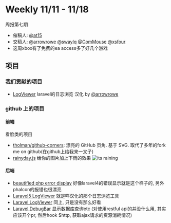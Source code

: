 # Weekly 11/11 - 11/18

周报第七期
- 催稿人: [@at15](https://github.com/at15)
- 交稿人: [@arrowrowe](https://github.com/arrowrowe) [@swaylq](https://github.com/swaylq) [@ComMouse](https://github.com/ComMouse) [@xsfour](https://github.com/xsfour)
- 这周xbox有了免费的ea access多了好几个游戏

## 项目

### 我们贡献的项目

- [LogViewer](https://github.com/ARCANEDEV/LogViewer/pull/24) laravel的日志浏览 汉化 by [@arrowrowe](https://github.com/arrowrowe) 

### github 上的项目

#### 前端

看脸类的项目

- [tholman/github-corners](https://github.com/tholman/github-corners): 漂亮的 GitHub 页角. 基于 SVG. 取代了多年的fork me on github(在github上给我来一叉子)
- [rainyday.js](https://github.com/maroslaw/rainyday.js) 给你的图片加上下雨的效果
![its raining](http://maroslaw.github.io/rainyday.js/img/dm2.jpg)

#### 后端

- [beautified php error display](http://filp.github.io/whoops/) 好像laravel4的错误显示就是这个样子的, 另外phalcon的报错也很漂亮
- [Laravel5 LogViewer](https://github.com/ARCANEDEV/LogViewer) 就是咩汉化的那个日志浏览工具
- [Laravel LogViewer](https://github.com/rap2hpoutre/laravel-log-viewer) 同上, 只是没有那么好看
- [Laravel DebugBar](https://github.com/barryvdh/laravel-debugbar) 显示数据库查询etc (对使用restful api的并没什么用, 其实应该开个pr,
 然后hook $http, 获取ajax请求的资源消耗情况)
